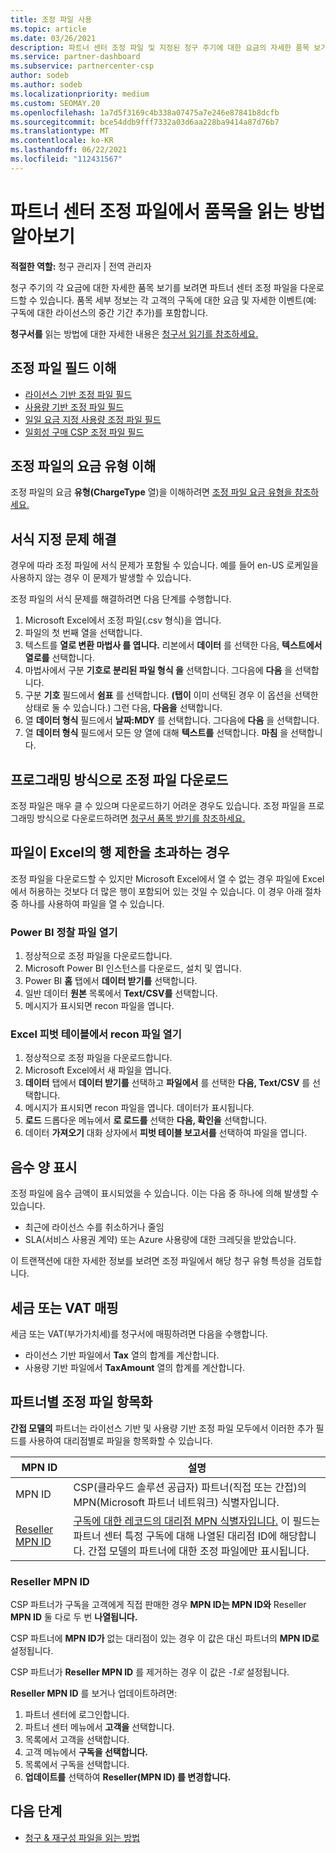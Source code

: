 ```yaml
---
title: 조정 파일 사용
ms.topic: article
ms.date: 03/26/2021
description: 파트너 센터 조정 파일 및 지정된 청구 주기에 대한 요금의 자세한 품목 보기를 해석하는 방법에 대해 알아봅니다.
ms.service: partner-dashboard
ms.subservice: partnercenter-csp
author: sodeb
ms.author: sodeb
ms.localizationpriority: medium
ms.custom: SEOMAY.20
ms.openlocfilehash: 1a7d5f3169c4b338a07475a7e246e87841b8dcfb
ms.sourcegitcommit: bce54ddb9fff7332a03d6aa228ba9414a87d76b7
ms.translationtype: MT
ms.contentlocale: ko-KR
ms.lasthandoff: 06/22/2021
ms.locfileid: "112431567"
---
```

# <a name="learn-how-to-read-the-line-items-in-your-partner-center-reconciliation-files"></a>파트너 센터 조정 파일에서 품목을 읽는 방법 알아보기

**적절한 역할:** 청구 관리자 | 전역 관리자

청구 주기의 각 요금에 대한 자세한 품목 보기를 보려면 파트너 센터 조정 파일을 다운로드할 수 있습니다. 품목 세부 정보는 각 고객의 구독에 대한 요금 및 자세한 이벤트(예: 구독에 대한 라이선스의 중간 기간 추가)를 포함합니다.

**청구서를** 읽는 방법에 대한 자세한 내용은 [청구서 읽기를 참조하세요.](read-your-bill.md)

## <a name="understand-reconciliation-file-fields"></a>조정 파일 필드 이해

- [라이선스 기반 조정 파일 필드](license-based-recon-files.md)
- [사용량 기반 조정 파일 필드](usage-based-recon-files.md)
- [일일 요금 지정 사용량 조정 파일 필드](daily-rated-usage-recon-files.md)
- [일회성 구매 CSP 조정 파일 필드](modern-invoice-reconciliation-file.md)

## <a name="understand-charge-types-in-reconciliation-files"></a>조정 파일의 요금 유형 이해

조정 파일의 요금 **유형(ChargeType** 열)을 이해하려면 [조정 파일 요금 유형을 참조하세요.](recon-file-charge-types.md)

## <a name="fix-formatting-issues"></a>서식 지정 문제 해결

경우에 따라 조정 파일에 서식 문제가 포함될 수 있습니다. 예를 들어 en-US 로케일을 사용하지 않는 경우 이 문제가 발생할 수 있습니다.

조정 파일의 서식 문제를 해결하려면 다음 단계를 수행합니다.

1. Microsoft Excel에서 조정 파일(.csv 형식)을 엽니다.
2. 파일의 첫 번째 열을 선택합니다.
3. 텍스트를 **열로 변환 마법사 를 엽니다.** 리본에서 **데이터** 를 선택한 다음, **텍스트에서 열로를** 선택합니다.
4. 마법사에서 구분 **기호로 분리된 파일 형식 을** 선택합니다. 그다음에 **다음** 을 선택합니다.
5. 구분 **기호** 필드에서 **쉼표** 를 선택합니다. **(탭이** 이미 선택된 경우 이 옵션을 선택한 상태로 둘 수 있습니다.) 그런 다음, **다음을** 선택합니다.
6. 열 **데이터 형식** 필드에서 **날짜:MDY** 를 선택합니다. 그다음에 **다음** 을 선택합니다.
7. 열 **데이터 형식** 필드에서 모든 양 열에 대해 **텍스트를** 선택합니다. **마침** 을 선택합니다.

## <a name="download-reconciliation-files-programmatically"></a>프로그래밍 방식으로 조정 파일 다운로드

조정 파일은 매우 클 수 있으며 다운로드하기 어려운 경우도 있습니다. 조정 파일을 프로그래밍 방식으로 다운로드하려면 [청구서 품목 받기를 참조하세요.](/partner-center/develop/get-invoiceline-items)

## <a name="if-your-file-exceeds-the-row-limit-in-excel"></a>파일이 Excel의 행 제한을 초과하는 경우

조정 파일을 다운로드할 수 있지만 Microsoft Excel에서 열 수 없는 경우 파일에 Excel에서 허용하는 것보다 더 많은 행이 포함되어 있는 것일 수 있습니다. 이 경우 아래 절차 중 하나를 사용하여 파일을 열 수 있습니다.

### <a name="open-a-recon-file-in-power-bi"></a>Power BI 정찰 파일 열기

1. 정상적으로 조정 파일을 다운로드합니다.
2. Microsoft Power BI 인스턴스를 다운로드, 설치 및 엽니다.
3. Power BI **홈** 탭에서 **데이터 받기를** 선택합니다.
4. 일반 데이터 **원본** 목록에서 **Text/CSV를** 선택합니다.
5. 메시지가 표시되면 recon 파일을 엽니다.

### <a name="open-a-recon-file-in-an-excel-pivot-table"></a>Excel 피벗 테이블에서 recon 파일 열기

1. 정상적으로 조정 파일을 다운로드합니다.
2. Microsoft Excel에서 새 파일을 엽니다.
3. **데이터** 탭에서 **데이터 받기를** 선택하고 **파일에서** 를 선택한 **다음, Text/CSV** 를 선택합니다.
4. 메시지가 표시되면 recon 파일을 엽니다. 데이터가 표시됩니다.
5. **로드** 드롭다운 메뉴에서 **로 로드를** 선택한 **다음, 확인을** 선택합니다.
6. 데이터 **가져오기** 대화 상자에서 **피벗 테이블 보고서를** 선택하여 파일을 엽니다.

## <a name="negative-amount-displayed"></a>음수 양 표시

조정 파일에 음수 금액이 표시되었을 수 있습니다. 이는 다음 중 하나에 의해 발생할 수 있습니다.

- 최근에 라이선스 수를 취소하거나 줄임
- SLA(서비스 사용권 계약) 또는 Azure 사용량에 대한 크레딧을 받았습니다.

이 트랜잭션에 대한 자세한 정보를 보려면 조정 파일에서 해당 청구 유형 특성을 검토합니다.

## <a name="map-taxes-or-vat"></a>세금 또는 VAT 매핑

세금 또는 VAT(부가가치세)를 청구서에 매핑하려면 다음을 수행합니다.

- 라이선스 기반 파일에서 **Tax** 열의 합계를 계산합니다.
- 사용량 기반 파일에서 **TaxAmount** 열의 합계를 계산합니다.

## <a name="itemize-reconciliation-files-by-partner"></a>파트너별 조정 파일 항목화

**간접 모델의** 파트너는 라이선스 기반 및 사용량 기반 조정 파일 모두에서 이러한 추가 필드를 사용하여 대리점별로 파일을 항목화할 수 있습니다.

| MPN ID | 설명 |
| ------ | ----------- |
| MPN ID | CSP(클라우드 솔루션 공급자) 파트너(직접 또는 간접)의 MPN(Microsoft 파트너 네트워크) 식별자입니다. |
| [Reseller MPN ID](#reseller-mpn-id) | [구독에 대한 레코드의 대리점 MPN 식별자입니다.](#reseller-mpn-id) 이 필드는 파트너 센터 특정 구독에 대해 나열된 대리점 ID에 해당합니다. 간접 모델의 파트너에 대한 조정 파일에만 표시됩니다. |

### <a name="reseller-mpn-id"></a>Reseller MPN ID

CSP 파트너가 구독을 고객에게 직접 판매한 경우 **MPN ID는 MPN ID와** Reseller **MPN ID** 둘 다로 두 번 **나열됩니다.**

CSP 파트너에 **MPN ID가** 없는 대리점이 있는 경우 이 값은 대신 파트너의 **MPN ID로** 설정됩니다.

CSP 파트너가 **Reseller MPN ID** 를 제거하는 경우 이 값은 *-1로* 설정됩니다.

**Reseller MPN ID** 를 보거나 업데이트하려면:

1. 파트너 센터에 로그인합니다.
2. 파트너 센터 메뉴에서 **고객을** 선택합니다.
3. 목록에서 고객을 선택합니다.
4. 고객 메뉴에서 **구독을 선택합니다.**
5. 목록에서 구독을 선택합니다.
6. **업데이트를** 선택하여 **Reseller(MPN ID) 를 변경합니다.**

## <a name="next-steps"></a>다음 단계

- [청구 & 재구성 파일을 읽는 방법](read-your-bill.md) 
